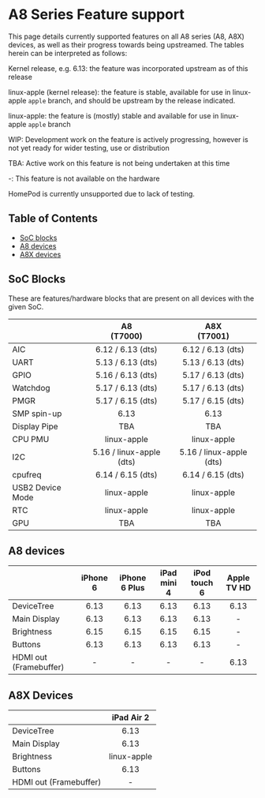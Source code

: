 # A8 Series Feature support

This page details currently supported features on all A8 series (A8, A8X) devices, as well as their progress towards being upstreamed.
The tables herein can be interpreted as follows:

Kernel release, e.g. 6.13: the feature was incorporated upstream as of this release

linux-apple (kernel release): the feature is stable, available for use in linux-apple `apple` branch, and should be upstream by the release indicated.

linux-apple: the feature is (mostly) stable and available for use in linux-apple `apple` branch

WIP: Development work on the feature is actively progressing, however is not yet ready for wider testing, use or distribution

TBA: Active work on this feature is not being undertaken at this time

-: This feature is not available on the hardware

HomePod is currently unsupported due to lack of testing.

## Table of Contents

- [SoC blocks](#soc-blocks)
- [A8 devices](#a8-devices)
- [A8X devices](#a8x-devices)


## SoC Blocks

These are features/hardware blocks that are present on all devices with the given SoC.

|                  | A8<br>(T7000)                   | A8X<br>(T7001)                   |
|------------------|:-------------------------------:|:--------------------------------:|
| AIC              | 6.12 / 6.13 (dts)               | 6.12 / 6.13 (dts)                |
| UART             | 5.13 / 6.13 (dts)               | 5.13 / 6.13 (dts)                |
| GPIO             | 5.16 / 6.13 (dts)               | 5.17 / 6.13 (dts)                |
| Watchdog         | 5.17 / 6.13 (dts)               | 5.17 / 6.13 (dts)                |
| PMGR             | 5.17 / 6.15 (dts)               | 5.17 / 6.15 (dts)                |
| SMP spin-up      | 6.13                            | 6.13                             |
| Display Pipe     | TBA                             | TBA                              |
| CPU PMU          | linux-apple                     | linux-apple                      |
| I2C              | 5.16 / linux-apple (dts)        | 5.16 / linux-apple (dts)         |
| cpufreq          | 6.14 / 6.15 (dts)               | 6.14 / 6.15 (dts)                |
| USB2 Device Mode | linux-apple                     | linux-apple                      |
| RTC              | linux-apple                     | linux-apple                      |
| GPU              | TBA                             | TBA                              |

## A8 devices

|                        | iPhone 6    | iPhone 6 Plus | iPad mini 4  | iPod touch 6 | Apple TV HD |
|------------------------|:-----------:|:-------------:|:------------:|:------------:|:-----------:|
| DeviceTree             | 6.13        | 6.13          | 6.13         | 6.13         | 6.13        |
| Main Display           | 6.13        | 6.13          | 6.13         | 6.13         | -           |
| Brightness             | 6.15        | 6.15          | 6.15         | 6.15         | -           |
| Buttons                | 6.13        | 6.13          | 6.13         | 6.13         | -           |
| HDMI out (Framebuffer) | -           | -             | -            | -            | 6.13        |


## A8X Devices

|                        | iPad Air 2  |
|------------------------|:-----------:|
| DeviceTree             | 6.13        |
| Main Display           | 6.13        |
| Brightness             | linux-apple |
| Buttons                | 6.13        |
| HDMI out (Framebuffer) | -           |
